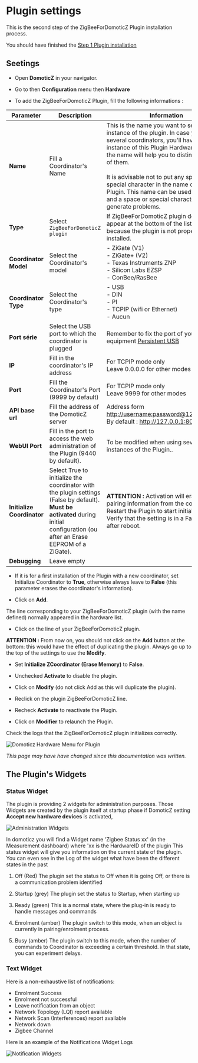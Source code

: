 # Plugin settings

This is the second step of the ZigBeeForDomoticZ Plugin installation process.

You should have finished the [Step 1 Plugin installation](Plugin_Installation.md)

## Seetings

* Open __DomoticZ__ in your navigator.

* Go to then __Configuration__ menu then __Hardware__

* To add the ZigBeeForDomoticZ Plugin, fill the following informations  :

| Parameter    | Description | Information |
| ------------ | ------------------ | ----------- |
| __Name__                  | Fill a Coordinator's Name  | This is the name you want to set for the instance of the plugin. In case you run several coordinators, you'll have several instance of this Plugin Hardware and so the name will help you to distinguish each of them.<br/><br/>It is advisable not to put any space or special character in the name of the Plugin. This name can be used in a URL and a space or special characters can generate problems. |
| __Type__                 | Select `ZigBeeForDomoticZ plugin` | If ZigBeeForDomoticZ plugin does not appear at the bottom of the list, it is because the plugin is not properly installed.
| __Coordinator Model__         | Select the Coordinator's model | - ZiGate (V1)<br/> - ZiGate+ (V2)<br/> - Texas Instruments ZNP<br/> - Silicon Labs EZSP<br/> - ConBee/RasBee|
| __Coordinator  Type__         | Select the Coordinator's type | -  USB<br/>-  DIN<br/>- PI<br/>- TCPIP (wifi or Ethernet)<br/>- Aucun|
| __Port série__           | Select the USB port to which the coordinator is plugged | Remember to fix the port of your usb equipment [Persistent USB](https://www.domoticz.com/wiki/PersistentUSBDevices)|
| __IP__                   | Fill in the coordinator's IP address | For TCPIP mode only<br/>Leave 0.0.0.0 for other modes |
| __Port__                 | Fill the Coordinator's Port (9999 by default)| For TCPIP mode only<br/>Leave 9999 for other modes |
| __API base url__ | Fill the address of the DomoticZ server | Address form <http://username:password@127.0.0.1:port> <br/>By default : <http://127.0.0.1:8080> |
| __WebUI Port__| Fill in the port to access the web administration of the Plugin (9440 by default). | To be modified when using several instances of the Plugin.. |
| __Initialize Coordinator__ | Select True to initialize the coordinator with the plugin settings (False by default). <br/>__Must be activated__ during initial configuration (ou after an Erase EEPROM of a ZiGate). | __ATTENTION :__ Activation will erase all pairing information from the coordinator.<br/> Restart the Plugin to start initialization. Verify that the setting is in a False state after reboot. |
| __Debugging__ | Leave empty |

* If it is for a first installation of the Plugin with a new coordinator, set Initialize Coordinator to __True__, otherwise always leave to __False__ (this parameter erases the coordinator's information).

* Click on __Add__.

The line corresponding to your ZigBeeForDomoticZ plugin (with the name defined) normally appeared in the hardware list.

* Click on the line of your ZigBeeForDomoticZ plugin.

__ATTENTION :__ From now on, you should not click on the __Add__ button at the bottom: this would have the effect of duplicating the plugin. Always go up to the top of the settings to use the __Modify__.

* Set __Initialize ZCoordinator (Erase Memory)__ to __False__.

* Unchecked __Activate__ to disable the plugin.

* Click on __Modify__ (do not click Add as this will duplicate the plugin).

* Reclick on the plugin ZigBeeForDomoticZ line.

* Recheck __Activate__ to reactivate the Plugin.

* Click on __Modifier__ to relaunch the Plugin.

Check the logs that the ZigBeeForDomoticZ plugin initializes correctly.

![Domoticz Hardware Menu for Plugin](Images/FR_Plugin-Parametrage.png)

*This page may have have changed since this documentation was written.*

## The Plugin's Widgets

### Status Widget

 The plugin is providing 2 widgets for administration purposes. Those Widgets are created by the plugin itself at startup phase if DomoticZ setting **Accept new hardware devices** is activated,

![Administration Widgets](../Images/Widgets_Admin.png)

In domoticz you will find a Widget name 'Zigbee Status xx' (in the Measurement dashboard) where 'xx is the HardwareID of the plugin
This status widget will give you information on the current state of the plugin. You can even see in the Log of the widget what have been the different states in the past

1. Off (Red)
The plugin set the status to Off when it is going Off, or there is a communication problem identified

1. Startup (grey)
The plugin set the status to Startup, when starting up

1. Ready (green)
This is a normal state, where the plug-in is ready to handle messages and commands

1. Enrolment (amber)
The plugin switch to this mode, when an object is currently in pairing/enrolment process.

1. Busy (amber)
The plugin switch to this mode, when the number of commands to Coordinator is exceeding a certain threshold. In that state, you can experiment delays.

### Text Widget

Here is a non-exhaustive list of notifications:

* Enrolment Success
* Enrolment not successful
* Leave notification from an object
* Network Topology (LQI) report available
* Network Scan (Interferences) report available
* Network down
* Zigbee Channel

Here is an example of the Notifications Widget Logs

![Notification Widgets](../Images/Widget_Notifications.png)
